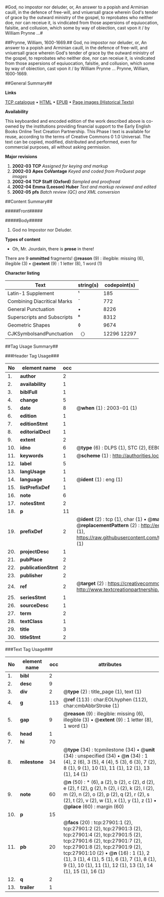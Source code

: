 #God, no impostor nor deluder, or, An answer to a popish and Arminian cauill, in the defence of free-will, and vniuersall grace wherein God's tender of grace by the outward ministry of the gospel, to reprobates who neither doe, nor can receiue it, is vindicated from those aspersions of equiuocation, falsitie, and collusion, which some by way of obiection, cast vpon it / by William Prynne ...#

##Prynne, William, 1600-1669.##
God, no impostor nor deluder, or, An answer to a popish and Arminian cauill, in the defence of free-will, and vniuersall grace wherein God's tender of grace by the outward ministry of the gospel, to reprobates who neither doe, nor can receiue it, is vindicated from those aspersions of equiuocation, falsitie, and collusion, which some by way of obiection, cast vpon it / by William Prynne ...
Prynne, William, 1600-1669.

##General Summary##

**Links**

[TCP catalogue](http://www.ota.ox.ac.uk/tcp/)  • 
[HTML](http://tei.it.ox.ac.uk/tcp/Texts-HTML/free/A10/A10181.html)  • 
[EPUB](http://tei.it.ox.ac.uk/tcp/Texts-EPUB/free/A10/A10181.epub) • 
[Page images (Historical Texts)](https://data.historicaltexts.jisc.ac.uk/view?pubId=eebo-25454149e&pageId=eebo-25454149e-27901-1)

**Availability**

This keyboarded and encoded edition of the
	       work described above is co-owned by the institutions
	       providing financial support to the Early English Books
	       Online Text Creation Partnership. This Phase I text is
	       available for reuse, according to the terms of Creative
	       Commons 0 1.0 Universal. The text can be copied,
	       modified, distributed and performed, even for
	       commercial purposes, all without asking permission.

**Major revisions**

1. __2002-03__ __TCP__ *Assigned for keying and markup*
1. __2002-03__ __Apex CoVantage__ *Keyed and coded from ProQuest page images*
1. __2002-04__ __TCP Staff (Oxford)__ *Sampled and proofread*
1. __2002-04__ __Emma (Leeson) Huber__ *Text and markup reviewed and edited*
1. __2002-05__ __pfs__ *Batch review (QC) and XML conversion*

##Content Summary##

#####Front#####

#####Body#####

1. God no Impostor nor Deluder.

**Types of content**

  * Oh, Mr. Jourdain, there is **prose** in there!

There are 9 **ommitted** fragments! 
 @__reason__ (9) : illegible: missing (6), illegible (3)  •  @__extent__ (9) : 1 letter (8), 1 word (1)

**Character listing**


|Text|string(s)|codepoint(s)|
|---|---|---|
|Latin-1 Supplement|¹|185|
|Combining             Diacritical Marks|̄|772|
|General Punctuation|•|8226|
|Superscripts             and Subscripts|⁸|8312|
|Geometric Shapes|◊|9674|
|CJKSymbolsandPunctuation|〈〉|12296 12297|

##Tag Usage Summary##

###Header Tag Usage###

|No|element name|occ|attributes|
|---|---|---|---|
|1.|__author__|2||
|2.|__availability__|1||
|3.|__biblFull__|1||
|4.|__change__|5||
|5.|__date__|8| @__when__ (1) : 2003-01 (1)|
|6.|__edition__|1||
|7.|__editionStmt__|1||
|8.|__editorialDecl__|1||
|9.|__extent__|2||
|10.|__idno__|6| @__type__ (6) : DLPS (1), STC (2), EEBO-CITATION (1), OCLC (1), VID (1)|
|11.|__keywords__|1| @__scheme__ (1) : http://authorities.loc.gov/ (1)|
|12.|__label__|5||
|13.|__langUsage__|1||
|14.|__language__|1| @__ident__ (1) : eng (1)|
|15.|__listPrefixDef__|1||
|16.|__note__|6||
|17.|__notesStmt__|2||
|18.|__p__|11||
|19.|__prefixDef__|2| @__ident__ (2) : tcp (1), char (1)  •  @__matchPattern__ (2) : ([0-9\-]+):([0-9IVX]+) (1), (.+) (1)  •  @__replacementPattern__ (2) : http://eebo.chadwyck.com/downloadtiff?vid=$1&page=$2 (1), https://raw.githubusercontent.com/textcreationpartnership/Texts/master/tcpchars.xml#$1 (1)|
|20.|__projectDesc__|1||
|21.|__pubPlace__|2||
|22.|__publicationStmt__|2||
|23.|__publisher__|2||
|24.|__ref__|2| @__target__ (2) : https://creativecommons.org/publicdomain/zero/1.0/ (1), http://www.textcreationpartnership.org/docs/. (1)|
|25.|__seriesStmt__|1||
|26.|__sourceDesc__|1||
|27.|__term__|2||
|28.|__textClass__|1||
|29.|__title__|3||
|30.|__titleStmt__|2||


###Text Tag Usage###

|No|element name|occ|attributes|
|---|---|---|---|
|1.|__bibl__|2||
|2.|__desc__|9||
|3.|__div__|2| @__type__ (2) : title_page (1), text (1)|
|4.|__g__|113| @__ref__ (113) : char:EOLhyphen (112), char:cmbAbbrStroke (1)|
|5.|__gap__|9| @__reason__ (9) : illegible: missing (6), illegible (3)  •  @__extent__ (9) : 1 letter (8), 1 word (1)|
|6.|__head__|1||
|7.|__hi__|70||
|8.|__milestone__|34| @__type__ (34) : tcpmilestone (34)  •  @__unit__ (34) : unspecified (34)  •  @__n__ (34) : 1 (4), 2 (6), 3 (5), 4 (4), 5 (3), 6 (3), 7 (2), 8 (1), 9 (1), 10 (1), 11 (1), 12 (1), 13 (1), 14 (1)|
|9.|__note__|60| @__n__ (50) : * (6), a (2), b (2), c (2), d (2), e (2), f (2), g (2), h (2), i (2), k (2), l (2), m (2), n (2), o (2), p (2), q (2), r (2), s (2), t (2), v (2), w (1), x (1), y (1), z (1)  •  @__place__ (60) : margin (60)|
|10.|__p__|15||
|11.|__pb__|20| @__facs__ (20) : tcp:27901:1 (2), tcp:27901:2 (2), tcp:27901:3 (2), tcp:27901:4 (2), tcp:27901:5 (2), tcp:27901:6 (2), tcp:27901:7 (2), tcp:27901:8 (2), tcp:27901:9 (2), tcp:27901:10 (2)  •  @__n__ (16) : 1 (1), 2 (1), 3 (1), 4 (1), 5 (1), 6 (1), 7 (1), 8 (1), 9 (1), 10 (1), 11 (1), 12 (1), 13 (1), 14 (1), 15 (1), 16 (1)|
|12.|__q__|2||
|13.|__trailer__|1||
